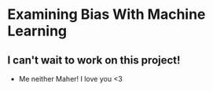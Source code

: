# Examining Bias With Machine Learning

## I can't wait to work on this project!
- Me neither Maher! I love you <3

